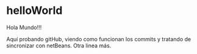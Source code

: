 # helloWorld
Hola Mundo!!!

Aquí probando gitHub, viendo como funcionan los commits y tratando de sincronizar con netBeans.
Otra linea más.
